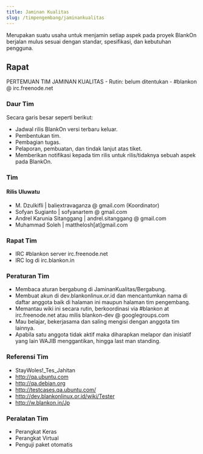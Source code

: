 ```yaml
---
title: Jaminan Kualitas
slug: /timpengembang/jaminankualitas
---
```

Merupakan suatu usaha untuk menjamin setiap aspek pada proyek BlankOn berjalan
mulus sesuai dengan standar, spesifikasi, dan kebutuhan pengguna.

## Rapat
PERTEMUAN TIM JAMINAN KUALITAS - Rutin: belum ditentukan - #blankon @ irc.freenode.net

### Daur Tim
Secara garis besar seperti berikut:
* Jadwal rilis BlankOn versi terbaru keluar.
* Pembentukan tim.
* Pembagian tugas.
* Pelaporan, pembuatan, dan tindak lanjut atas tiket.
* Memberikan notifikasi kepada tim rilis untuk rilis/tidaknya sebuah aspek
  pada BlankOn.

### Tim
#### Rilis Uluwatu
* M. Dzulkifli | baliextravaganza @ gmail.com (Koordinator)
* Sofyan Sugianto | sofyanartem @ gmail.com
* Andrel Karunia Sitanggang | andrel.sitanggang @ gmail.com
* Muhammad Soleh | matthelosh[at]gmail.com

### Rapat Tim
* IRC #blankon server irc.freenode.net
* IRC log di irc.blankon.in

### Peraturan Tim
* Membaca aturan bergabung di JaminanKualitas/Bergabung.
* Membuat akun di dev.blankonlinux.or.id dan mencantumkan nama di daftar
  anggota baik di halaman ini maupun halaman tim pengembang.
* Memantau wiki ini secara rutin, berkoordinasi via #blankon at
  irc.freenode.net atau milis blankon-dev @ googlegroups.com
* Mau belajar, bekerjasama dan saling mengisi dengan anggota tim lainnya.
* Apabila satu anggota tidak aktif maka diharapkan melapor dan inisiatif
  yang lain WAJIB menggantikan, hingga last man standing.

### Referensi Tim
* ​StayWoles!_Tes_Jahitan
* ​http://qa.ubuntu.com
* ​http://qa.debian.org
* ​http://testcases.qa.ubuntu.com/
* ​http://dev.blankonlinux.or.id/wiki/Tester
* ​http://w.blankon.in/Jp

### Peralatan Tim
* Perangkat Keras
* Perangkat Virtual
* Penguji paket otomatis